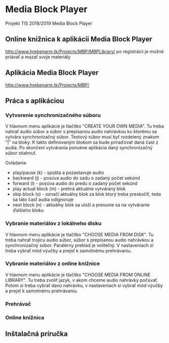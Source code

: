 # Media Block Player
Projekt TIS 2018/2019 Media Block Player


## Online knižnica k aplikácii Media Block Player

http://www.hrebenarm.tk/Projects/MBP/MBPLibrary/
po registrácii je možné priávať a mazať svoje materiály


## Aplikácia Media Block Player

http://www.hrebenarm.tk/Projects/MBP/


## Práca s aplikáciou

### Vytvorenie synchronizačného súboru
V hlavnom menu aplikácie je tlačítko "CREATE YOUR OWN MEDIA". Tu treba nahrať audio súbor a súbor s prepísanou audio nahrávkou ku ktorému sa vytvára synchronizačný súbor. Textový súbor musí byť rozdelený znakom "|" na bloky. K takto definovaným blokom sa bude priraďovať daná čast z audia. Po skončení vytvárania ponukne aplikácia daný synchronizačný súbor stiahnuť.

Ovládanie

- play/pause (k) - spúšta a pozastavuje audio
- backward (j) - posúva audio do zadu o zadaný počet sekúnd
- forward (l) - posúva audio do predu o zadaný počet sekúnd
- play actual block (m) - prehrá aktuálne vytváraný blok
- skip block (s) - označí aktuálny blok za blok ktorý treba preskočiť, teda sa táto časť audia odignoruje
- next block (n) - aktuálny blok sa uloží a presunie sa na vytváranie ďalšieho bloku

### Vybranie materiálov z lokálneho disku
V hlavnom menu aplikácie je tlačítko "CHOOSE MEDIA FROM DISK". Tu treba nahrať trojicu audio súbor, súbor s prepísanou audio nahrávkou a synchronizačný súbor. Paralérny preklad je voliteľný. V nastaveniach si treba vybrať mód výučby a prejsť k samotnému prehrávaniu.

### Vybranie materiálov z online knižnice
V hlavnom menu aplikácie je tlačítko "CHOOSE MEDIA FROM ONLINE LIBRARY". Tu treba zvoliť jazyk, v akom chceme audio nahrávky počúvať. Potom si treba vybrať danú nahrávku, v nastaveniach si vybrať mód výučby a prejsť k samotnému prehrávaniu.

### Prehrávač

### Online knižnica

## Inštalačná príručka
